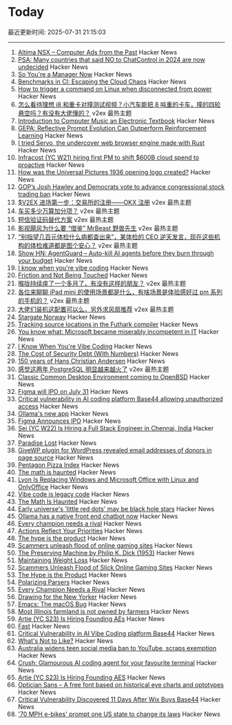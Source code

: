 # Today

最近更新时间: 2025-07-31 21:15:03

--- 
1. [Altima NSX – Computer Ads from the Past](https://computeradsfromthepast.substack.com/p/altima-nsx) Hacker News
2. [PSA: Many countries that said NO to ChatControl in 2024 are now undecided](https://digitalcourage.social/@echo_pbreyer/114946559233051667) Hacker News
3. [So You're a Manager Now](https://scottkosman.com/post/blog/so-youre-a-manager-now/) Hacker News
4. [Benchmarks in CI: Escaping the Cloud Chaos](https://codspeed.io/blog/benchmarks-in-ci-without-noise) Hacker News
5. [How to trigger a command on Linux when disconnected from power](https://dataswamp.org/~solene/2025-05-31-linux-killswitch-on-power-disconnect.html) Hacker News
6. [怎么看待理想 i8 和重卡对撞测试视频？小汽车能把 8 吨重的卡车，撞的四轮悬空吗？有没有大佬懂的？](https://www.v2ex.com/t/1148933) v2ex 最热主题
7. [Introduction to Computer Music an Electronic Textbook](https://cmtext.com/) Hacker News
8. [GEPA: Reflective Prompt Evolution Can Outperform Reinforcement Learning](https://arxiviq.substack.com/p/gepa-reflective-prompt-evolution) Hacker News
9. [I tried Servo, the undercover web browser engine made with Rust](https://www.spacebar.news/servo-undercover-web-browser-engine/) Hacker News
10. [Infracost (YC W21) hiring first PM to shift $600B cloud spend to proactive](https://www.ycombinator.com/companies/infracost/jobs/ukwJ299-senior-product-manager) Hacker News
11. [How was the Universal Pictures 1936 opening logo created?](https://movies.stackexchange.com/questions/128020/how-was-the-universal-pictures-1936-opening-logo-created) Hacker News
12. [GOP’s Josh Hawley and Democrats vote to advance congressional stock trading ban](https://www.cbsnews.com/news/hawley-democrats-vote-stock-trading-ban-committee/) Hacker News
13. [$V2EX 进场第一步：交易所的注册——OKX 注册](https://www.v2ex.com/t/1149014) v2ex 最热主题
14. [车买多少万算加分项？](https://www.v2ex.com/t/1148976) v2ex 最热主题
15. [短信验证码替代方案](https://www.v2ex.com/t/1148960) v2ex 最热主题
16. [影视飓风为什么要 “借鉴” MrBeast 野兽先生](https://www.v2ex.com/t/1148955) v2ex 最热主题
17. [“别指望几百元体检什么病都查出来”，某体检的 CEO 逆天发言，现在这些机构的体检难道都是图个安心？](https://www.v2ex.com/t/1148923) v2ex 最热主题
18. [Show HN: AgentGuard – Auto-kill AI agents before they burn through your budget](https://github.com/dipampaul17/AgentGuard) Hacker News
19. [I know when you're vibe coding](https://alexkondov.com/i-know-when-youre-vibe-coding/) Hacker News
20. [Friction and Not Being Touched](https://tante.cc/2025/07/30/friction-and-not-being-touched/) Hacker News
21. [喉咙持续痒了一个多月了，有没有这样的朋友？](https://www.v2ex.com/t/1148938) v2ex 最热主题
22. [各位来聊聊 iPad mini 的使用场景都是什么，有啥场景是体验感好过 pm 系列的手机的？](https://www.v2ex.com/t/1148920) v2ex 最热主题
23. [大佬们装机这配置可以么，另外求风扇推荐](https://www.v2ex.com/t/1148901) v2ex 最热主题
24. [Stargate Norway](https://openai.com/index/introducing-stargate-norway/) Hacker News
25. [Tracking source locations in the Futhark compiler](https://futhark-lang.org/blog/2025-07-29-tracking-source-locations.html) Hacker News
26. [You know what: Microsoft became miserably incompetent in IT](https://mikekaganski.wordpress.com/2025/07/25/microsoft-anybody-home/) Hacker News
27. [I Know When You're Vibe Coding](https://alexkondov.com/i-know-when-youre-vibe-coding/) Hacker News
28. [The Cost of Security Debt (With Numbers)](https://rsolv.dev/blog/real-cost-security-debt-roi) Hacker News
29. [150 years of Hans Christian Andersen](https://www.newstatesman.com/culture/books/book-of-the-day/2025/07/150-years-of-the-bizarre-hans-christian-andersen) Hacker News
30. [感觉这两年 PostgreSQL 明显越来越火了](https://www.v2ex.com/t/1148894) v2ex 最热主题
31. [Classic Common Desktop Environment coming to OpenBSD](https://undeadly.org/cgi?action=article;sid=20250730080301) Hacker News
32. [Figma will IPO on July 31](https://www.figma.com/blog/ipo-pricing/) Hacker News
33. [Critical vulnerability in AI coding platform Base44 allowing unauthorized access](https://www.wiz.io/blog/critical-vulnerability-base44) Hacker News
34. [Ollama's new app](https://ollama.com/blog/new-app) Hacker News
35. [Figma Announces IPO](https://www.figma.com/blog/ipo-pricing/) Hacker News
36. [Sei (YC W22) Is Hiring a Full Stack Engineer in Chennai, India](https://www.ycombinator.com/companies/sei/jobs/LeAtLYf-full-stack-engineer-typescript-react-gen-ai) Hacker News
37. [Paradise Lost](https://alexandermigdal.com/paradise-lost/) Hacker News
38. [GiveWP plugin for WordPress revealed email addresses of donors in page source](https://corbettreport.com/data-leak-at-corbett-report/) Hacker News
39. [Pentagon Pizza Index](https://www.pizzint.watch/) Hacker News
40. [The math is haunted](https://overreacted.io/the-math-is-haunted/) Hacker News
41. [Lyon Is Replacing Windows and Microsoft Office with Linux and OnlyOffice](https://www.zdnet.com/article/this-city-is-dumping-microsoft-office-and-windows-for-onlyoffice-and-linux-heres-why/) Hacker News
42. [Vibe code is legacy code](https://blog.val.town/vibe-code) Hacker News
43. [The Math Is Haunted](https://overreacted.io/the-math-is-haunted/) Hacker News
44. [Early universe's 'little red dots' may be black hole stars](https://www.science.org/content/article/early-universe-s-little-red-dots-may-be-black-hole-stars) Hacker News
45. [Ollama has a native front end chatbot now](https://ollama.com/blog/new-app) Hacker News
46. [Every champion needs a rival](https://tombrady.com/posts/every-champion-needs-a-rival) Hacker News
47. [Actions Reflect Your Priorities](https://tombrady.com/posts/your-actions-reflect-your-priorities) Hacker News
48. [The hype is the product](https://rys.io/en/180.html) Hacker News
49. [Scammers unleash flood of online gaming sites](https://krebsonsecurity.com/2025/07/scammers-unleash-flood-of-slick-online-gaming-sites/) Hacker News
50. [The Preserving Machine by Philip K. Dick (1953)](https://archive.org/details/Fantasy_Science_Fiction_v004n06_1953-06) Hacker News
51. [Maintaining Weight Loss](https://macrofactorapp.com/maintain-weight-loss/) Hacker News
52. [Scammers Unleash Flood of Slick Online Gaming Sites](https://krebsonsecurity.com/2025/07/scammers-unleash-flood-of-slick-online-gaming-sites/) Hacker News
53. [The Hype is the Product](https://rys.io/en/180.html) Hacker News
54. [Polarizing Parsers](https://flak.tedunangst.com/post/polarizing-parsers) Hacker News
55. [Every Champion Needs a Rival](https://tombrady.com/posts/every-champion-needs-a-rival) Hacker News
56. [Drawing for the New Yorker](https://lizadonnelly.substack.com/p/drawing-for-the-new-yorker) Hacker News
57. [Emacs: The macOS Bug](https://xlii.space/eng/emacs-the-macos-bug/) Hacker News
58. [Most Illinois farmland is not owned by farmers](https://www.chicagotribune.com/2025/06/01/illinois-farming-ownership-climate-change/) Hacker News
59. [Artie (YC S23) Is Hiring Founding AEs](https://www.ycombinator.com/companies/artie/jobs/CfSrcAH-founding-ae) Hacker News
60. [Fast](https://www.catherinejue.com/fast) Hacker News
61. [Critical Vulnerability in AI Vibe Coding platform Base44](https://www.wiz.io/blog/critical-vulnerability-base44) Hacker News
62. [What's Not to Like?](https://theamericanscholar.org/whats-not-to-like/) Hacker News
63. [Australia widens teen social media ban to YouTube, scraps exemption](https://www.reuters.com/legal/litigation/australia-widens-teen-social-media-ban-youtube-scraps-exemption-2025-07-29/) Hacker News
64. [Crush: Glamourous AI coding agent for your favourite terminal](https://github.com/charmbracelet/crush) Hacker News
65. [Artie (YC S23) Is Hiring Founding AES](https://www.ycombinator.com/companies/artie/jobs/CfSrcAH-founding-ae) Hacker News
66. [Optician Sans – A free font based on historical eye charts and optotypes](https://optician-sans.com/) Hacker News
67. [Critical Vulnerability Discovered 11 Days After Wix Buys Base44](https://www.wiz.io/blog/critical-vulnerability-base44) Hacker News
68. ['70 MPH e-bikes' prompt one US state to change its laws](https://electrek.co/2025/07/29/70-mph-e-bikes-prompt-one-us-state-to-change-its-laws/) Hacker News
